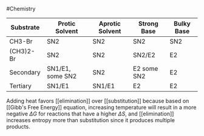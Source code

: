 #Chemistry

| Substrate | Protic Solvent   | Aprotic Solvent | Strong Base | Bulky Base |
| --------- | ---------------- | --------------- | ----------- | ---------- |
| CH3-Br    | SN2              | SN2             | SN2         | SN2        |
| (CH3)2-Br | SN2              | SN2             | SN2/E2      | E2         |
| Secondary | SN1/E1, some SN2 | SN2             | E2 some SN2 | E2         |
| Tertiary  | SN1/E1           | SN1/E1          | E2          | E2         |
Adding heat favors [[elimination]] over [[substitution]] because based on [[Gibb's Free Energy]] equation, increasing temperature will result in a more negative $\displaystyle \Delta G$ for reactions that have a higher $\displaystyle \Delta S$, and [[elimination]] increases entropy more than substitution since it produces multiple products.